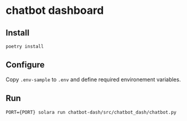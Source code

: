 # chatbot dashboard

## Install

`poetry install`

## Configure 

Copy `.env-sample` to `.env` 
and define required environement variables.

## Run

`PORT={PORT} solara run chatbot-dash/src/chatbot_dash/chatbot.py`